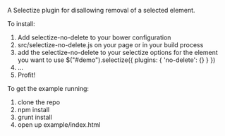 A Selectize plugin for disallowing removal of a selected element.

To install:

1. Add selectize-no-delete to your bower configuration
1. src/selectize-no-delete.js on your page or in your build process
1. add the selectize-no-delete to your selectize options for the element you want to use
    $("#demo").selectize({
      plugins: {
        'no-delete': {}
      }
    })
1. ...
1. Profit!

To get the example running:

1. clone the repo
1. npm install
1. grunt install
1. open up example/index.html
